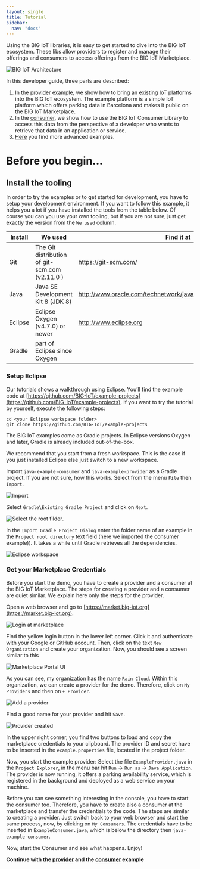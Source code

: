 ```yaml
---
layout: single
title: Tutorial
sidebar: 
  nav: "docs"
---
```


Using the BIG IoT libraries, it is easy to get started to dive into the BIG IoT ecosystem. These libs allow providers to register and manage their offerings and consumers to access offerings from the BIG IoT Marketplace. 

![BIG IoT Architecture](../img/architecture.png)

In this developer guide, three parts are described:

1. In the [provider](../providerExample) example, we show how to bring an existing IoT platforms into the BIG IoT ecosystem. The example platform is a simple IoT platform which offers parking data in Barcelona and makes it public on the BIG IoT Marketplace. 
1. In the [consumer](../consumerExample), we show how to use the BIG IoT Consumer Library to access this data from the perspective of a developer who wants to retrieve that data in an application or service.
1. [Here](../moreExamples) you find more advanced examples.

# Before you begin...

## Install the tooling
In order to try the examples or to get started for development, you have to setup your development environment. If you want to follow this example, it helps you a lot if you have installed the tools from the table below. Of course you can you use your own tooling, but if you are not sure, just get exactly the version from the `We used` column.

| Install | We used                                                                                                                                                                                             | Find it at                                                |
|---------|-----------------------------------------------------------------------------------------------------------------------------------------------------------------------------------------------------|-------------------------------------------------------------------------|
| Git     | The Git distribution of git-scm.com (v2.11.0 )                                                                                                                                                      | https://git-scm.com/                                                    |
| Java    | Java SE Development Kit 8 (JDK 8)                                                                                                                                                                   | http://www.oracle.com/technetwork/java/javase/downloads/index.html      |
| Eclipse | Eclipse Oxygen (v4.7.0) or newer | http://www.eclipse.org                                                  |
| Gradle  | part of Eclipse since Oxygen |

### Setup Eclipse
Our tutorials shows a walkthrough using Eclipse. You’ll find the example code at [https://github.com/BIG-IoT/example-projects](https://github.com/BIG-IoT/example-projects). If you want to try the tutorial by yourself, execute the following steps:
```
cd <your Eclipse workspace folder> 
git clone https://github.com/BIG-IoT/example-projects  
```
The BIG IoT examples come as Gradle projects. In Eclipse versions Oxygen and later, Gradle is already included out-of-the-box. 

We recommend that you start from a fresh workspace. This is the case if you just installed Eclipse else just switch to a new workspace. 

Import `java-example-consumer` and `java-example-provider` as a Gradle project. If you are not sure, how this works. Select from the menu `File` then `Import`.

 ![Import](../img/import-gradle.png)

Select `Gradle\Existing Gradle Project` and click on `Next`. 

![Select the root filder](../img/import-gradle-project-wizard.png).

In the `Import Gradle Project Dialog` enter the folder name of an example in the `Project root directory` text field (here we imported the consumer example)). It takes a while until Gradle retrieves all the dependencies. 

![Eclipse workspace](../img/eclipse-workspace.png)

### Get your Marketplace Credentials

Before you start the demo, you have to create a provider and a consumer at the BIG IoT Marketplace. The steps for creating a provider and a consumer are quiet similar. We explain here only the steps for the provider. 

Open a web browser and go to [https://market.big-iot.org](https://market.big-iot.org). 

![Login at marketplace](../img/marketplace-login.png)

Find the yellow login button in the lower left corner. Click it and authenticate with your Google or GitHub account. Then, click on the text `New Organization` and create your organization. Now, you should see a screen similar to this

![Marketplace Portal UI](../img/marketplace-portal-ui.png)

As you can see, my organization has the name `Rain Cloud`. Within this organization, we can create a provider for the demo. Therefore, click on `My Providers` and then on `+ Provider`.

![Add a provider](../img/marketplace-add-provider.png)

Find a good name for your provider and hit `Save`.

![Provider created](../img/marketplace-created-provider.png)

In the upper right corner, you find two buttons to load and copy the marketplace credentials to your clipboard.  The provider ID and secret have to be inserted in the `example.properties` file, located in the project folder.

Now, you start the example provider: Select the file `ExampleProvider.java` in the `Project Explorer`, in the menu bar hit `Run` -> `Run as` -> `Java Application`. The provider is now running, it offers a parking availability service, which is registered in the background and deployed as a web service on your machine.

Before you can see something interesting in the console, you have to start the consumer too. Therefore, you have to create also a consumer at the marketplace and transfer the credentials to the code. The steps are similar to creating a provider. Just switch back to your web browser and start the same process, now, by clicking on `My Consumers`. The credentials have to be inserted in `ExampleConsumer.java`, which is below the directory then `java-example-consumer`. 

Now, start the Consumer and see what happens. Enjoy!

**Continue with the [provider](../providerExample) and the [consumer](../consumerExample) example**